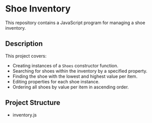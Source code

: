 # Shoe Inventory

This repository contains a JavaScript program for managing a shoe inventory.

## Description

This project covers:
- Creating instances of a `Shoes` constructor function.
- Searching for shoes within the inventory by a specified property.
- Finding the shoe with the lowest and highest value per item.
- Editing properties for each shoe instance.
- Ordering all shoes by value per item in ascending order.

## Project Structure

- inventory.js
